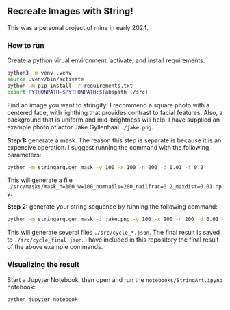 ## Recreate Images with String!

This was a personal project of mine in early 2024.

### How to run

Create a python virual environment, activate, and install requirements:

```bash
python3 -m venv .venv
source .venv/bin/activate
python -m pip install -r requirements.txt
export PYTHONPATH=$PYTHONPATH:$(abspath ./src)
```

Find an image you want to stringify! I recommend a square photo with a centered face, with lighthing that provides contrast to facial features. Also, a background that is uniform and mid-brightness will help. I have supplied an example photo of actor Jake Gyllenhaal `./jake.png`.

**Step 1:** generate a mask. The reason this step is separate is because it is an expensive operation. I suggest running the command with the following parameters:

```bash
python -m stringarg.gen_mask -y 100 -x 100 -n 200 -d 0.01 -f 0.2
```

This will generate a file `./src/masks/mask_h=100_w=100_numnails=200_nailfrac=0.2_maxdist=0.01.npy`.

**Step 2:** generate your string sequence by running the following command:

```bash
python -m stringarg.gen_mask -i jake.png -y 100 -x 100 -n 200 -d 0.01 -f 0.2
```

This will generate several files `./src/cycle_*.json`. The final result is saved to `./src/cycle_final.json`. I have included in this repository the final result of the above example commands.

### Visualizing the result

Start a Jupyter Notebook, then open and run the `notebooks/StringArt.ipynb` notebook:

```bash
python jupyter notebook
```